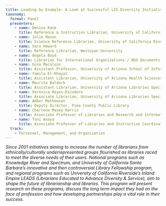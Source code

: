 ```yaml
---
title: Leading by Example: A Look at Successful LIS Diversity Initiatives
taxonomy:
  format: Panel
  presenters:
    - name: Denise Kane
      title: Reference & Instruction Librarian, University of California Riverside
    - name: Julie Mason
      title: Science Reference Librarian, University of California Riverside   
    - name: Sara Howard
      title: Reference Librarian, Wesleyan University
    - name: Angela Boyd
      title: Librarian for International Organizations / NGO Documents, Psychological & Brain Sciences, University of California Santa Barbara
    - name: Gina Macaluso
      title: Assistant Professor, University of Arizona School of Information
    - name: Yamila El-Khayat
      title: Assistant Librarian, University of Arizona Health Sciences Library
    - name: Maurita Baldock
      title: Assistant Librarian, University of Arizona Libraries Special Collections
    - name: Verónica Reyes-Escudero
      title: Associate Librarian, University of Arizona Libraries Special Collections
    - name: Amber Mathewson
      title: Deputy Director, Pima County Public Library
    - name: Charlene Maxey-Harris
      title: Associate Professor of Libraries and Research and Information Services Chair, University of Nebraska-Lincoln
    - name: Toni Anaya
      title: Associate Professor of Libraries and Instruction Coordinator, University of Nebraska-Lincoln
  track:
    - Personnel, Management, and Organization
---
```

_Since 2001 initiatives aiming to increase the number of librarians from ethnically/culturally underrepresented groups flourished as libraries raced to meet the diverse needs of their users. National programs such as Knowledge River and Spectrum, and University of California Santa Barbara’s innovative and then controversial Library Fellowship program, and regional programs such as University of California Riverside’s Inland Empire LEADS (Librarians Educated to Advance Diversity & Service), aim to shape the future of librarianship and libraries. This program will present research on these programs, discuss the long term impact they had on the face of profession and how developing partnerships play a vital role in their success._
